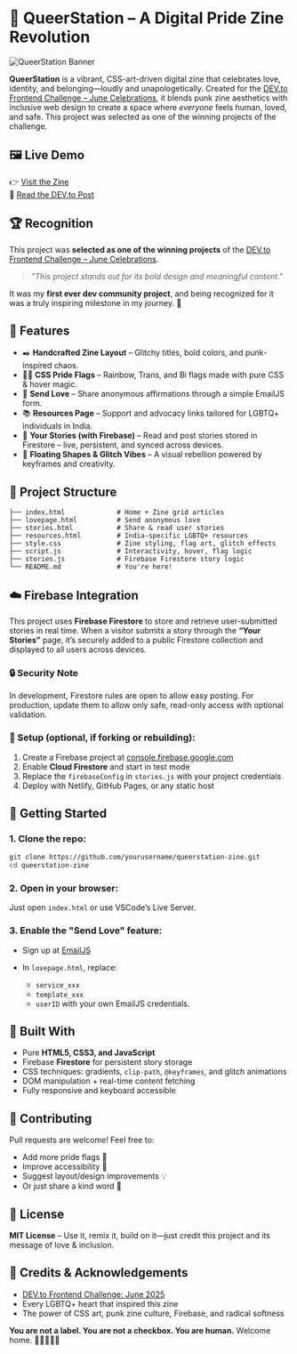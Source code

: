 # 🌈 QueerStation – A Digital Pride Zine Revolution

![QueerStation Banner](https://github.com/user-attachments/assets/7b61655b-c9d7-42cc-8608-4a4876682d1b)

**QueerStation** is a vibrant, CSS-art-driven digital zine that celebrates love, identity, and belonging—loudly and unapologetically. Created for the [DEV.to Frontend Challenge – June Celebrations](https://dev.to/challenges/frontend-2025-06-04), it blends punk zine aesthetics with inclusive web design to create a space where *everyone* feels human, loved, and safe. This project was selected as one of the winning projects of the challenge. 


## 🖼️ Live Demo

👉 [Visit the Zine](https://brilliant-hamster-1e022f.netlify.app/)  
📝 [Read the DEV.to Post](https://dev.to/sneha_2004/queerstation-a-digital-pride-zine-revolution-43h4)

## 🏆 Recognition

This project was **selected as one of the winning projects** of the [DEV.to Frontend Challenge – June Celebrations](https://dev.to/devteam/congrats-to-the-frontend-challenge-june-celebrations-winners-5dd1).

> _"This project stands out for its bold design and meaningful content."_

It was my **first ever dev community project**, and being recognized for it was a truly inspiring milestone in my journey. 💫

## 📌 Features

- ✒️ **Handcrafted Zine Layout** – Glitchy titles, bold colors, and punk-inspired chaos.
- 🏳️‍🌈 **CSS Pride Flags** – Rainbow, Trans, and Bi flags made with pure CSS & hover magic.
- 💌 **Send Love** – Share anonymous affirmations through a simple EmailJS form.
- 📚 **Resources Page** – Support and advocacy links tailored for LGBTQ+ individuals in India.
- 📖 **Your Stories (with Firebase)** – Read and post stories stored in Firestore – live, persistent, and synced across devices.
- 🎈 **Floating Shapes & Glitch Vibes** – A visual rebellion powered by keyframes and creativity.


## 🧩 Project Structure

```plaintext
├── index.html             # Home + Zine grid articles
├── lovepage.html          # Send anonymous love
├── stories.html           # Share & read user stories
├── resources.html         # India-specific LGBTQ+ resources
├── style.css              # Zine styling, flag art, glitch effects
├── script.js              # Interactivity, hover, flag logic
├── stories.js             # Firebase Firestore story logic
└── README.md              # You're here!
````


## ☁️ Firebase Integration

This project uses **Firebase Firestore** to store and retrieve user-submitted stories in real time. When a visitor submits a story through the **“Your Stories”** page, it’s securely added to a public Firestore collection and displayed to all users across devices.

### 🔒 Security Note

In development, Firestore rules are open to allow easy posting. For production, update them to allow only safe, read-only access with optional validation.

### 🔧 Setup (optional, if forking or rebuilding):

1. Create a Firebase project at [console.firebase.google.com](https://console.firebase.google.com)
2. Enable **Cloud Firestore** and start in test mode
3. Replace the `firebaseConfig` in `stories.js` with your project credentials
4. Deploy with Netlify, GitHub Pages, or any static host



## 🚀 Getting Started

### 1. Clone the repo:

```bash
git clone https://github.com/yourusername/queerstation-zine.git
cd queerstation-zine
```

### 2. Open in your browser:

Just open `index.html` or use VSCode’s Live Server.

### 3. Enable the "Send Love" feature:

* Sign up at [EmailJS](https://www.emailjs.com/)
* In `lovepage.html`, replace:

  * `service_xxx`
  * `template_xxx`
  * `userID`
    with your own EmailJS credentials.



## 🧠 Built With

* Pure **HTML5, CSS3, and JavaScript**
* Firebase **Firestore** for persistent story storage
* CSS techniques: gradients, `clip-path`, `@keyframes`, and glitch animations
* DOM manipulation + real-time content fetching
* Fully responsive and keyboard accessible

## 🤝 Contributing

Pull requests are welcome! Feel free to:

* Add more pride flags 🌈
* Improve accessibility 🦾
* Suggest layout/design improvements 💡
* Or just share a kind word 🌻

## 📜 License

**MIT License** – Use it, remix it, build on it—just credit this project and its message of love & inclusion.


## 💖 Credits & Acknowledgements

* [DEV.to Frontend Challenge: June 2025](https://dev.to/challenges/frontend-2025-06-04)
* Every LGBTQ+ heart that inspired this zine
* The power of CSS art, punk zine culture, Firebase, and radical softness


**You are not a label. You are not a checkbox. You are human.**
Welcome home. 🏳️‍⚧️🏳️‍🌈💗

